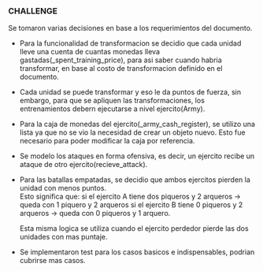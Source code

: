### CHALLENGE

Se tomaron varias decisiones en base a los requerimientos del documento.

* Para la funcionalidad de transformacion se decidio que cada unidad lleve una cuenta de cuantas monedas lleva gastadas(_spent_training_price), para asi 
  saber cuando habria transformar, en base al costo de transformacion definido en el documento.      
    
* Cada unidad se puede transformar y eso le da puntos de fuerza, sin embargo, para que se apliquen las transformaciones, los entrenamientos debern 
  ejecutarse a nivel ejercito(Army).  
    
* Para la caja de monedas del ejercito(_army_cash_register), se utilizo una lista ya que no se vio la necesidad de crear un objeto nuevo. Esto fue necesario para poder modificar la caja por referencia.  
   
* Se modelo los ataques en forma ofensiva, es decir, un ejercito recibe un ataque de otro ejercito(recieve_attack).   
   
* Para las batallas empatadas, se decidio que ambos ejercitos pierden la unidad con menos puntos.   
  Esto significa que:
      si el ejercito A tiene dos piqueros y 2 arqueros -> queda con 1 piquero y 2 arqueros
      si el ejercito B tiene 0 piqueros y 2 arqueros -> queda con 0 piqueros y 1 arquero.

  Esta misma logica se utiliza cuando el ejercito perdedor pierde las dos unidades con mas puntaje.
  
* Se implementaron test para los casos basicos e indispensables, podrian cubrirse mas casos.  
    
